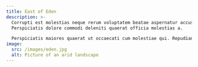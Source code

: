 ```yaml
---
title: East of Eden
description: >-
  Corrupti est molestias neque rerum voluptatem beatae aspernatur accusantium.
  Perspiciatis dolore commodi deleniti quaerat officia molestias a.

  Perspiciatis maiores quaerat ut occaecati cum molestiae qui. Repudiandae quaerat reprehenderit fuga est. Suscipit sed temporibus perspiciatis ratione.
image:
  src: /images/eden.jpg
  alt: Picture of an arid landscape
---
```

